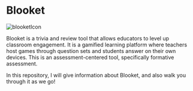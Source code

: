 # Blooket
![blooketIcon](https://user-images.githubusercontent.com/115640532/214430929-bf2cdf78-e044-4d21-ab77-185c3c05eee6.png)

Blooket is a trivia and review tool that allows educators to level up classroom engagement. It is a gamified learning platform where teachers host games through question sets and students answer on their own devices. This is an assessment-centered tool, specifically formative assessment.

In this repository, I will give information about Blooket, and also walk you through it as we go!
